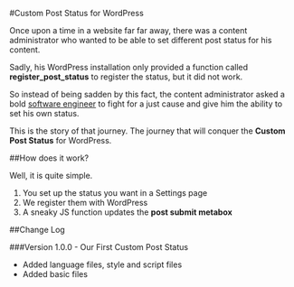 #Custom Post Status for WordPress

Once upon a time in a website far far away, there was a content administrator who wanted to be able to set different post status for his content.

Sadly, his WordPress installation only provided a function called **register_post_status** to register the status, but it did not work. 

So instead of being sadden by this fact, the content administrator asked a bold [software engineer](http://pagecarbajal.com) to fight for a just cause and give him the ability to set his own status.
 
This is the story of that journey. The journey that will conquer the **Custom Post Status** for WordPress.
 

##How does it work?

Well, it is quite simple. 

1. You set up the status you want in a Settings page
2. We register them with WordPress 
3. A sneaky JS function updates the **post submit metabox**


##Change Log

###Version 1.0.0 - Our First Custom Post Status

- Added language files, style and script files
- Added basic files